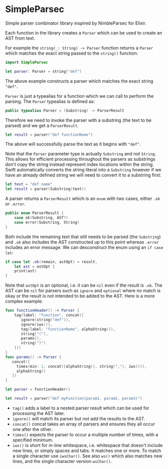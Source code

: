 # SimpleParsec

Simple parser combinator library inspired by NimbleParsec for Elixir.

Each function in the library creates a `Parser` which can be used to
create an AST from text. 

For example the `string(_: String) -> Parser` function returns a `Parser`
which matches the exact string passed to the `string()` function:
```swift
import SimpleParsec

let parser: Parser = string("def")
```
The above example constructs a parser which matches the exact string `"def"`.

`Parser` is just a typealias for a function which we can call to perform the parsing. The `Parser` typealias is defined as:
```swift
public typealias Parser = (Substring) -> ParserResult
```
Therefore we need to invoke the parser with a substring (the text to be parsed) and we get a `ParserResult`.

```swift
let result = parser("def functionName")
```

The above will successfully parse the text as it begins with `"def"`.

Note that the `Parser` parameter type is actually `Substring` and not `String`. This allows for
efficient processing throughout the parsers as substrings don't copy the string instead
represent index locations within the string. Swift automatically converts the string literal
into a `Substring` however if we have an already defined string we will need to convert
it to a substring first:
```swift
let text = "def name"
let result = parser(Substring(text))
```
A parser returns a `ParserResult` which is an `enum` with two cases, either
`.ok` or `.error`. 
```swift
public enum ParserResult {
    case ok(Substring, AST?)
    case error(Substring, String)
}
```
Both include the remaining text that still needs to be parsed (the `Substring`)
and `.ok` also includes the AST constructed up to this point whereas `.error`
includes an error message. We can desconstruct the enum using an `if case let`:
```swift
if case let .ok(remain, astOpt) = result,
    let ast = astOpt {
    print(ast)
}
```
Note that `astOpt` is an optional, i.e. it can be `nil` even if the result is `.ok`. 
The AST can be `nil` for parsers such as `ignore` and `optional` where no match is okay
or the result is not intended to be added to the AST.
Here is a more complex example:
```swift
func functionHeader() -> Parser {
    tag(label: "function", concat([
       ignore(string("def")),
       ignore(iws()),
       tag(label: "functionName", alphaString()),
       string("("),
       params(),
       string(")")
    ]))
}
func params() -> Parser {
   concat([
     times(min: 1, concat([alphaString(), string(","), iws())),
     alphaString()
   ])
}

let parser = functionHeader()

let result = parser("def myFunction(param1, param2, param3)")
```
- `tag()` adds a label to a nested parser result which can be used for processing the AST later.
- `ignore()` will match its parser but not add the results to the AST.
- `concat()` concat takes an array of parsers and ensures they all occur one after the other.
- `times()` expects the parser to occur a multiple number of times, with a specified minimum.
- `iws()` is short for in-line whitespace, i.e. whitespace that doesn't include new lines, or
simply spaces and tabs. It matches one or more. To match a single character use `iwsChar()`.
See also `ws()` which also matches new lines, and the single character version `wsChar()`.
